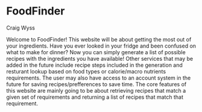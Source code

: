 # FoodFinder
Craig Wyss

Welcome to FoodFinder! This website will be about getting the most out of your ingredients.
Have you ever looked in your fridge and been confused on what to make for dinner? Now you can
simply generate a list of possible recipes with the ingredients you have available! Other services
that may be added in the future include recipe steps included in the generation and resturant lookup
based on food types or calorie/macro nutrients requirements. The user may also have access to an account
system in the future for saving recipes/prefferences to save time. The core features of this website
are mainly going to be about retrieving recipes that match a given set of requirements and returning a 
list of recipes that match that requirement. 

